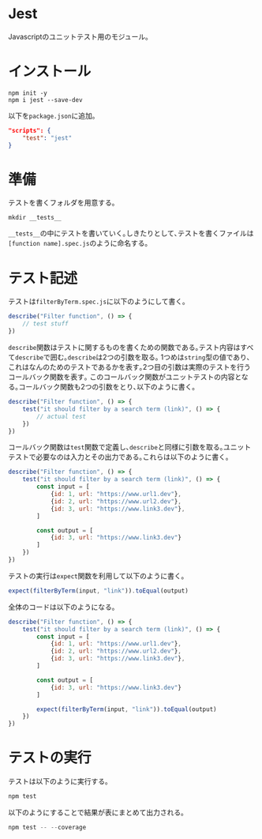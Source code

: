 # Jest

Javascriptのユニットテスト用のモジュール｡

# インストール

```
npm init -y
npm i jest --save-dev
```

以下を`package.json`に追加｡

```json
"scripts": {
    "test": "jest"
}
```

# 準備

テストを書くフォルダを用意する｡

```
mkdir __tests__
```

`__tests__`の中にテストを書いていく｡しきたりとして､テストを書くファイルは`[function name].spec.js`のように命名する｡

# テスト記述

テストは`filterByTerm.spec.js`に以下のようにして書く｡

```javascript
describe("Filter function", () => {
    // test stuff
})
```

`describe`関数はテストに関するものを書くための関数である｡テスト内容はすべて`describe`で囲む｡`describe`は2つの引数を取る｡
1つめは`string`型の値であり､これはなんのためのテストであるかを表す｡2つ目の引数は実際のテストを行うコールバック関数を表す｡
このコールバック関数がユニットテストの内容となる｡コールバック関数も2つの引数をとり､以下のように書く｡

```javascript
describe("Filter function", () => {
    test("it should filter by a search term (link)", () => {
        // actual test
    })
})
```

コールバック関数は`test`関数で定義し､`describe`と同様に引数を取る｡ユニットテストで必要なのは入力とその出力である｡これらは以下のように書く｡

```javascript
describe("Filter function", () => {
    test("it should filter by a search term (link)", () => {
        const input = [
            {id: 1, url: "https://www.url1.dev"},
            {id: 2, url: "https://www.url2.dev"},
            {id: 3, url: "https://www.link3.dev"},
        ]

        const output = [
            {id: 3, url: "https://www.link3.dev"}
        ]
    })
})
```

テストの実行は`expect`関数を利用して以下のように書く｡

```javascript
expect(filterByTerm(input, "link")).toEqual(output)
```

全体のコードは以下のようになる｡

```javascript
describe("Filter function", () => {
    test("it should filter by a search term (link)", () => {
        const input = [
            {id: 1, url: "https://www.url1.dev"},
            {id: 2, url: "https://www.url2.dev"},
            {id: 3, url: "https://www.link3.dev"},
        ]

        const output = [
            {id: 3, url: "https://www.link3.dev"}
        ]

        expect(filterByTerm(input, "link")).toEqual(output)
    })
})
```

# テストの実行

テストは以下のように実行する｡

```javascript
npm test
```

以下のようにすることで結果が表にまとめて出力される｡

```javascript
npm test -- --coverage
```